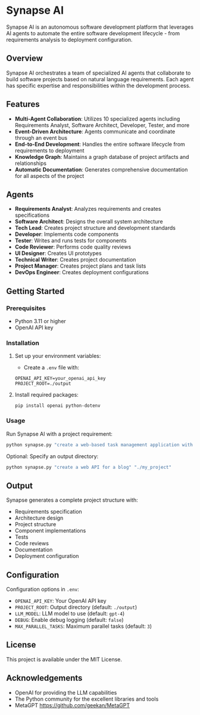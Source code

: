 
# Synapse AI

Synapse AI is an autonomous software development platform that leverages AI agents to automate the entire software development lifecycle - from requirements analysis to deployment configuration.

## Overview

Synapse AI orchestrates a team of specialized AI agents that collaborate to build software projects based on natural language requirements. Each agent has specific expertise and responsibilities within the development process.

## Features

- **Multi-Agent Collaboration**: Utilizes 10 specialized agents including Requirements Analyst, Software Architect, Developer, Tester, and more
- **Event-Driven Architecture**: Agents communicate and coordinate through an event bus
- **End-to-End Development**: Handles the entire software lifecycle from requirements to deployment
- **Knowledge Graph**: Maintains a graph database of project artifacts and relationships
- **Automatic Documentation**: Generates comprehensive documentation for all aspects of the project

## Agents

- **Requirements Analyst**: Analyzes requirements and creates specifications
- **Software Architect**: Designs the overall system architecture
- **Tech Lead**: Creates project structure and development standards
- **Developer**: Implements code components
- **Tester**: Writes and runs tests for components
- **Code Reviewer**: Performs code quality reviews
- **UI Designer**: Creates UI prototypes
- **Technical Writer**: Creates project documentation
- **Project Manager**: Creates project plans and task lists
- **DevOps Engineer**: Creates deployment configurations

## Getting Started

### Prerequisites

- Python 3.11 or higher
- OpenAI API key

### Installation

1. Set up your environment variables:
   - Create a `.env` file with:
   ```
   OPENAI_API_KEY=your_openai_api_key
   PROJECT_ROOT=./output
   ```

2. Install required packages:
   ```
   pip install openai python-dotenv
   ```

### Usage

Run Synapse AI with a project requirement:

```bash
python synapse.py "create a web-based task management application with user authorization"
```

Optional: Specify an output directory:

```bash
python synapse.py "create a web API for a blog" "./my_project"
```

## Output

Synapse generates a complete project structure with:

- Requirements specification
- Architecture design
- Project structure
- Component implementations
- Tests
- Code reviews
- Documentation
- Deployment configuration

## Configuration

Configuration options in `.env`:

- `OPENAI_API_KEY`: Your OpenAI API key
- `PROJECT_ROOT`: Output directory (default: `./output`)
- `LLM_MODEL`: LLM model to use (default: `gpt-4`)
- `DEBUG`: Enable debug logging (default: `false`)
- `MAX_PARALLEL_TASKS`: Maximum parallel tasks (default: `3`)

## License

This project is available under the MIT License.

## Acknowledgements

- OpenAI for providing the LLM capabilities
- The Python community for the excellent libraries and tools
- MetaGPT https://github.com/geekan/MetaGPT
